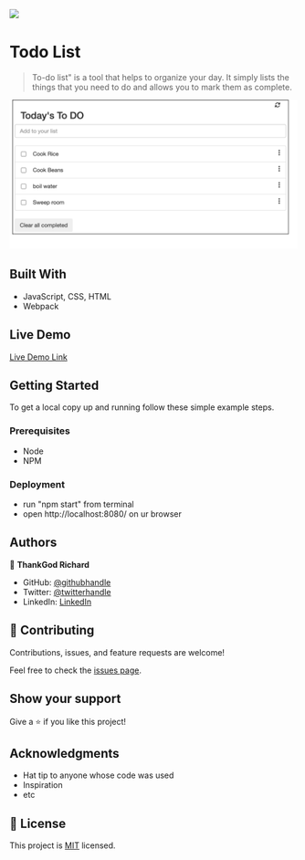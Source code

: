 ![](https://img.shields.io/badge/Microverse-blueviolet)

# Todo List

> To-do list" is a tool that helps to organize your day. It simply lists the things that you need to do and allows you to mark them as complete.

![screenshot](screenshot/view.png)

## Built With

- JavaScript, CSS, HTML
- Webpack

## Live Demo

[Live Demo Link](https://livedemo.com)

## Getting Started

To get a local copy up and running follow these simple example steps.

### Prerequisites

- Node
- NPM

### Deployment

- run "npm start" from terminal
- open http://localhost:8080/ on ur browser

## Authors

👤 **ThankGod Richard**

- GitHub: [@githubhandle](https://github.com/thankgodr)
- Twitter: [@twitterhandle](https://twitter.com/madueketf)
- LinkedIn: [LinkedIn](https://linkedin.com/in/thankgodr)

## 🤝 Contributing

Contributions, issues, and feature requests are welcome!

Feel free to check the [issues page](../../issues/).

## Show your support

Give a ⭐️ if you like this project!

## Acknowledgments

- Hat tip to anyone whose code was used
- Inspiration
- etc

## 📝 License

This project is [MIT](./MIT.md) licensed.
